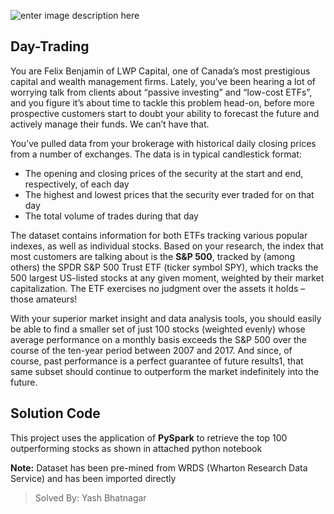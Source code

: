 ![enter image description here](https://assets.goldavenue.com/uploads/tag/og_image/1253/sp500.jpg)

## Day-Trading
You are Felix Benjamin of LWP Capital, one of Canada’s most prestigious capital and wealth management firms. Lately, you’ve been hearing a lot of worrying talk from clients about “passive investing” and “low-cost ETFs”, and you figure it’s about time to tackle this problem head-on, before more prospective customers start to doubt your ability to forecast the future and actively manage their funds. We can’t have that.

You’ve pulled data from your brokerage with historical daily closing prices from a number of exchanges. The data is in typical candlestick format:

-   The opening and closing prices of the security at the start and end, respectively, of each day
-   The highest and lowest prices that the security ever traded for on that day
-   The total volume of trades during that day

The dataset contains information for both ETFs tracking various popular indexes, as well as individual stocks. Based on your research, the index that  
most customers are talking about is the  **S&P 500**, tracked by (among others) the SPDR S&P 500 Trust ETF (ticker symbol SPY), which tracks the 500 largest US-listed stocks at any given moment, weighted by their market capitalization. The ETF exercises no judgment over the assets it holds – those amateurs!

With your superior market insight and data analysis tools, you should easily be able to find a smaller set of just 100 stocks (weighted evenly) whose average performance on a monthly basis exceeds the S&P 500 over the course of the ten-year period between 2007 and 2017. And since, of course, past performance is a perfect guarantee of future results1, that same subset should continue to outperform the market indefinitely into the future.

## Solution Code
This project uses the application of **PySpark** to retrieve the top 100 outperforming stocks as shown in attached python notebook

**Note:** Dataset has been pre-mined from WRDS (Wharton Research Data Service) and has been imported directly

> Solved By: Yash Bhatnagar
